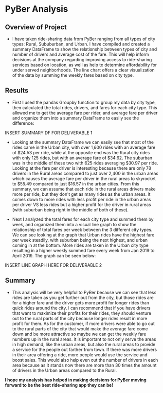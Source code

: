 # PyBer Analysis
## Overview of Project
  - I have taken ride-sharing data from PyBer ranging from all types of city types: Rural, Sububurban, and Urban. I have compiled and created a summary DataFrame to show the relationship between types of city and number of drivers and average cost of the fare. This will help inform decisions at the company regarding improving access to ride-sharing services based on location, as well as help to determine affordability for under served neighborhoods. The line chart offers a clear visualization of the data by summing the weekly fares based on city type. 

## Results
  - First I used the pandas Groupby function to group my data by city type, then calculated the total rides, drivers, and fares for each city type. This allowed me to get the average fare per rider, and average fare per driver and organize them into a summary DataFrame to easily see the difference:

INSERT SUMMARY DF FOR DELIVERABLE 1

  - Looking at the summary DataFrame we can easily see that most of the rides came in the Urban city, with over 1,600 rides with an average fare of $24.53 per ride, while at the opposite end was the Rural city rides with only 125 rides, but with an average fare of $34.62. The suburban was in the middle of these two with 625 rides averaging $30.97 per ride. Looking at the fare per driver is interesting because there are only 78 drivers in the Rural areas compared to just over 2,400 in the urban areas which causes the average fare per driver in the rural areas to skyrocket to $55.49 compared to just $16.57 in the urban cities. From this summary, we can assume that each ride in the rural areas drivers make more per ride, but they don't get as many rides as the urban areas. It comes down to more rides with less profit per ride in the urban areas per driver VS less rides but a higher profit for the driver in rural areas (with suburban being right in the middle of both of these). 

  - Next I analyzed the total fares for each city type and summed them by week, and organized them into a visual line graph to show the relationship of total fares per week between the 3 different city types. We can see looking at the graph that Urban rides have the highest fare per week steadily, with suburban being the next highest, and urban coming in at the bottom. More rides are taken in the Urban city type resulting in a higher weekly summed fare every week from Jan 2019 to April 2019. The graph can be seen below:

INSERT LINE GRAPH HERE FOR DELIVERABLE 2

## Summary
  - This analysis will be very helpful to PyBer because we can see that less rides are taken as you get further out from the city, but those rides are for a higher fare and the driver gets more profit for longer rides than quick rides around the city. I can recommend that if you have drivers that want to maximize their profits for their rides, they should venture out to the rural parts of the city because longer rides result in more profit for them. As for the customer, if more drivers were able to go out to the rural parts of the city that would make the average fare come down and be more attractive so maybe we can get the weekly fare numbers up in the rural areas. It is important to not only serve the areas in high demand, like the urban areas, but also the rural areas to provide a service for the people out farther from town. If there was more drivers in their area offering a ride, more people would use the service and boost sales. This would also help even out the number of drivers in each area because as it stands now there are more than 30 times the amount of drivers in the Urban areas compared to the Rural.
 
 **I hope my analysis has helped in making decisions for PyBer moving forward to be the best ride-sharing app they can be!**
